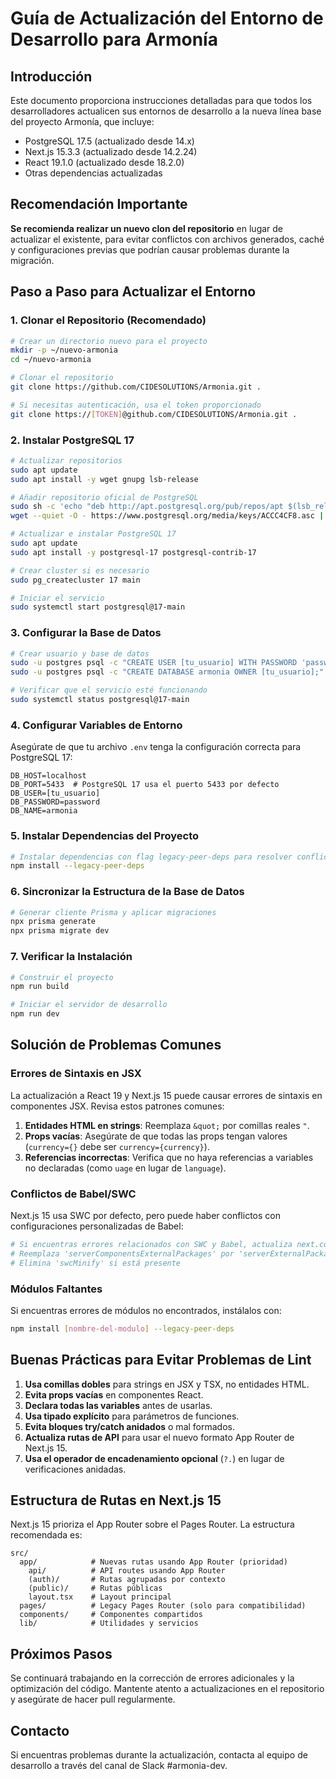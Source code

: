 # Guía de Actualización del Entorno de Desarrollo para Armonía

## Introducción

Este documento proporciona instrucciones detalladas para que todos los desarrolladores actualicen sus entornos de desarrollo a la nueva línea base del proyecto Armonía, que incluye:

- PostgreSQL 17.5 (actualizado desde 14.x)
- Next.js 15.3.3 (actualizado desde 14.2.24)
- React 19.1.0 (actualizado desde 18.2.0)
- Otras dependencias actualizadas

## Recomendación Importante

**Se recomienda realizar un nuevo clon del repositorio** en lugar de actualizar el existente, para evitar conflictos con archivos generados, caché y configuraciones previas que podrían causar problemas durante la migración.

## Paso a Paso para Actualizar el Entorno

### 1. Clonar el Repositorio (Recomendado)

```bash
# Crear un directorio nuevo para el proyecto
mkdir -p ~/nuevo-armonia
cd ~/nuevo-armonia

# Clonar el repositorio
git clone https://github.com/CIDESOLUTIONS/Armonia.git .

# Si necesitas autenticación, usa el token proporcionado
git clone https://[TOKEN]@github.com/CIDESOLUTIONS/Armonia.git .
```

### 2. Instalar PostgreSQL 17

```bash
# Actualizar repositorios
sudo apt update
sudo apt install -y wget gnupg lsb-release

# Añadir repositorio oficial de PostgreSQL
sudo sh -c 'echo "deb http://apt.postgresql.org/pub/repos/apt $(lsb_release -cs)-pgdg main" > /etc/apt/sources.list.d/pgdg.list'
wget --quiet -O - https://www.postgresql.org/media/keys/ACCC4CF8.asc | sudo apt-key add -

# Actualizar e instalar PostgreSQL 17
sudo apt update
sudo apt install -y postgresql-17 postgresql-contrib-17

# Crear cluster si es necesario
sudo pg_createcluster 17 main

# Iniciar el servicio
sudo systemctl start postgresql@17-main
```

### 3. Configurar la Base de Datos

```bash
# Crear usuario y base de datos
sudo -u postgres psql -c "CREATE USER [tu_usuario] WITH PASSWORD 'password' SUPERUSER;"
sudo -u postgres psql -c "CREATE DATABASE armonia OWNER [tu_usuario];"

# Verificar que el servicio esté funcionando
sudo systemctl status postgresql@17-main
```

### 4. Configurar Variables de Entorno

Asegúrate de que tu archivo `.env` tenga la configuración correcta para PostgreSQL 17:

```
DB_HOST=localhost
DB_PORT=5433  # PostgreSQL 17 usa el puerto 5433 por defecto
DB_USER=[tu_usuario]
DB_PASSWORD=password
DB_NAME=armonia
```

### 5. Instalar Dependencias del Proyecto

```bash
# Instalar dependencias con flag legacy-peer-deps para resolver conflictos
npm install --legacy-peer-deps
```

### 6. Sincronizar la Estructura de la Base de Datos

```bash
# Generar cliente Prisma y aplicar migraciones
npx prisma generate
npx prisma migrate dev
```

### 7. Verificar la Instalación

```bash
# Construir el proyecto
npm run build

# Iniciar el servidor de desarrollo
npm run dev
```

## Solución de Problemas Comunes

### Errores de Sintaxis en JSX

La actualización a React 19 y Next.js 15 puede causar errores de sintaxis en componentes JSX. Revisa estos patrones comunes:

1. **Entidades HTML en strings**: Reemplaza `&quot;` por comillas reales `"`.
2. **Props vacías**: Asegúrate de que todas las props tengan valores (`currency={}` debe ser `currency={currency}`).
3. **Referencias incorrectas**: Verifica que no haya referencias a variables no declaradas (como `uage` en lugar de `language`).

### Conflictos de Babel/SWC

Next.js 15 usa SWC por defecto, pero puede haber conflictos con configuraciones personalizadas de Babel:

```bash
# Si encuentras errores relacionados con SWC y Babel, actualiza next.config.js
# Reemplaza 'serverComponentsExternalPackages' por 'serverExternalPackages'
# Elimina 'swcMinify' si está presente
```

### Módulos Faltantes

Si encuentras errores de módulos no encontrados, instálalos con:

```bash
npm install [nombre-del-modulo] --legacy-peer-deps
```

## Buenas Prácticas para Evitar Problemas de Lint

1. **Usa comillas dobles** para strings en JSX y TSX, no entidades HTML.
2. **Evita props vacías** en componentes React.
3. **Declara todas las variables** antes de usarlas.
4. **Usa tipado explícito** para parámetros de funciones.
5. **Evita bloques try/catch anidados** o mal formados.
6. **Actualiza rutas de API** para usar el nuevo formato App Router de Next.js 15.
7. **Usa el operador de encadenamiento opcional** (`?.`) en lugar de verificaciones anidadas.

## Estructura de Rutas en Next.js 15

Next.js 15 prioriza el App Router sobre el Pages Router. La estructura recomendada es:

```
src/
  app/            # Nuevas rutas usando App Router (prioridad)
    api/          # API routes usando App Router
    (auth)/       # Rutas agrupadas por contexto
    (public)/     # Rutas públicas
    layout.tsx    # Layout principal
  pages/          # Legacy Pages Router (solo para compatibilidad)
  components/     # Componentes compartidos
  lib/            # Utilidades y servicios
```

## Próximos Pasos

Se continuará trabajando en la corrección de errores adicionales y la optimización del código. Mantente atento a actualizaciones en el repositorio y asegúrate de hacer pull regularmente.

## Contacto

Si encuentras problemas durante la actualización, contacta al equipo de desarrollo a través del canal de Slack #armonia-dev.
